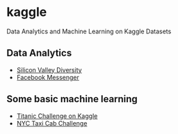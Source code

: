 # kaggle

Data Analytics and Machine Learning on Kaggle Datasets

## Data Analytics
- [Silicon Valley Diversity](/kaggle/Silicon-Valley-Diversity-Data)
- [Facebook Messenger](/kaggle/Facebook-Messenger/)

## Some basic machine learning
- [Titanic Challenge on Kaggle](https://github.com/arora-aditya/kaggle/tree/master/Titanic)
- [NYC Taxi Cab Challenge](https://github.com/arora-aditya/kaggle/tree/master/NYC-Taxi-Duration)
